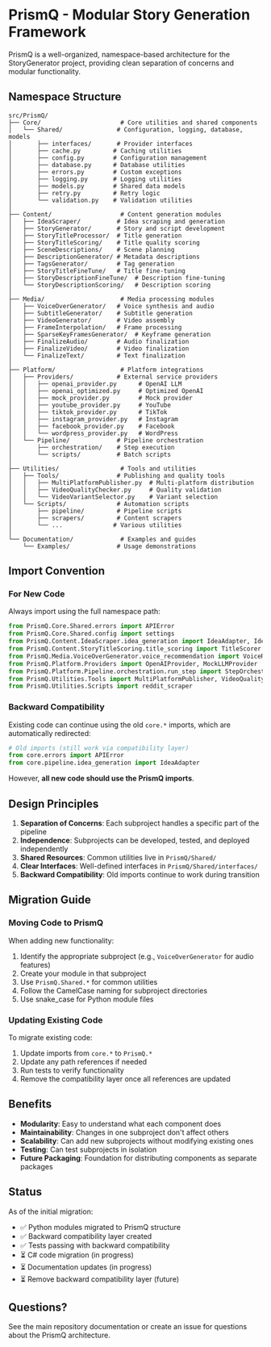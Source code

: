 # PrismQ - Modular Story Generation Framework

PrismQ is a well-organized, namespace-based architecture for the StoryGenerator project, providing clean separation of concerns and modular functionality.

## Namespace Structure

```
src/PrismQ/
├── Core/                      # Core utilities and shared components
│   └── Shared/               # Configuration, logging, database, models
│       ├── interfaces/       # Provider interfaces
│       ├── cache.py         # Caching utilities
│       ├── config.py        # Configuration management
│       ├── database.py      # Database utilities
│       ├── errors.py        # Custom exceptions
│       ├── logging.py       # Logging utilities
│       ├── models.py        # Shared data models
│       ├── retry.py         # Retry logic
│       └── validation.py    # Validation utilities
│
├── Content/                   # Content generation modules
│   ├── IdeaScraper/          # Idea scraping and generation
│   ├── StoryGenerator/       # Story and script development
│   ├── StoryTitleProcessor/  # Title generation
│   ├── StoryTitleScoring/    # Title quality scoring
│   ├── SceneDescriptions/    # Scene planning
│   ├── DescriptionGenerator/ # Metadata descriptions
│   ├── TagsGenerator/        # Tag generation
│   ├── StoryTitleFineTune/   # Title fine-tuning
│   ├── StoryDescriptionFineTune/  # Description fine-tuning
│   └── StoryDescriptionScoring/   # Description scoring
│
├── Media/                     # Media processing modules
│   ├── VoiceOverGenerator/   # Voice synthesis and audio
│   ├── SubtitleGenerator/    # Subtitle generation
│   ├── VideoGenerator/       # Video assembly
│   ├── FrameInterpolation/   # Frame processing
│   ├── SparseKeyFramesGenerator/  # Keyframe generation
│   ├── FinalizeAudio/        # Audio finalization
│   ├── FinalizeVideo/        # Video finalization
│   └── FinalizeText/         # Text finalization
│
├── Platform/                  # Platform integrations
│   ├── Providers/            # External service providers
│   │   ├── openai_provider.py      # OpenAI LLM
│   │   ├── openai_optimized.py     # Optimized OpenAI
│   │   ├── mock_provider.py        # Mock provider
│   │   ├── youtube_provider.py     # YouTube
│   │   ├── tiktok_provider.py      # TikTok
│   │   ├── instagram_provider.py   # Instagram
│   │   ├── facebook_provider.py    # Facebook
│   │   └── wordpress_provider.py   # WordPress
│   └── Pipeline/             # Pipeline orchestration
│       ├── orchestration/    # Step execution
│       └── scripts/          # Batch scripts
│
├── Utilities/                 # Tools and utilities
│   ├── Tools/                # Publishing and quality tools
│   │   ├── MultiPlatformPublisher.py  # Multi-platform distribution
│   │   ├── VideoQualityChecker.py     # Quality validation
│   │   └── VideoVariantSelector.py    # Variant selection
│   └── Scripts/              # Automation scripts
│       ├── pipeline/         # Pipeline scripts
│       ├── scrapers/         # Content scrapers
│       └── ...              # Various utilities
│
└── Documentation/             # Examples and guides
    └── Examples/             # Usage demonstrations
```

## Import Convention

### For New Code

Always import using the full namespace path:

```python
from PrismQ.Core.Shared.errors import APIError
from PrismQ.Core.Shared.config import settings
from PrismQ.Content.IdeaScraper.idea_generation import IdeaAdapter, IdeaGenerator
from PrismQ.Content.StoryTitleScoring.title_scoring import TitleScorer
from PrismQ.Media.VoiceOverGenerator.voice_recommendation import VoiceRecommender
from PrismQ.Platform.Providers import OpenAIProvider, MockLLMProvider
from PrismQ.Platform.Pipeline.orchestration.run_step import StepOrchestrator
from PrismQ.Utilities.Tools import MultiPlatformPublisher, VideoQualityChecker
from PrismQ.Utilities.Scripts import reddit_scraper
```

### Backward Compatibility

Existing code can continue using the old `core.*` imports, which are automatically redirected:

```python
# Old imports (still work via compatibility layer)
from core.errors import APIError
from core.pipeline.idea_generation import IdeaAdapter
```

However, **all new code should use the PrismQ imports**.

## Design Principles

1. **Separation of Concerns**: Each subproject handles a specific part of the pipeline
2. **Independence**: Subprojects can be developed, tested, and deployed independently
3. **Shared Resources**: Common utilities live in `PrismQ/Shared/`
4. **Clear Interfaces**: Well-defined interfaces in `PrismQ/Shared/interfaces/`
5. **Backward Compatibility**: Old imports continue to work during transition

## Migration Guide

### Moving Code to PrismQ

When adding new functionality:

1. Identify the appropriate subproject (e.g., `VoiceOverGenerator` for audio features)
2. Create your module in that subproject
3. Use `PrismQ.Shared.*` for common utilities
4. Follow the CamelCase naming for subproject directories
5. Use snake_case for Python module files

### Updating Existing Code

To migrate existing code:

1. Update imports from `core.*` to `PrismQ.*`
2. Update any path references if needed
3. Run tests to verify functionality
4. Remove the compatibility layer once all references are updated

## Benefits

- **Modularity**: Easy to understand what each component does
- **Maintainability**: Changes in one subproject don't affect others
- **Scalability**: Can add new subprojects without modifying existing ones
- **Testing**: Can test subprojects in isolation
- **Future Packaging**: Foundation for distributing components as separate packages

## Status

As of the initial migration:
- ✅ Python modules migrated to PrismQ structure
- ✅ Backward compatibility layer created
- ✅ Tests passing with backward compatibility
- ⏳ C# code migration (in progress)
- ⏳ Documentation updates (in progress)
- ⏳ Remove backward compatibility layer (future)

## Questions?

See the main repository documentation or create an issue for questions about the PrismQ architecture.
